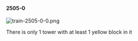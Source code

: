 #### 2505-0
![train-2505-0-0.png](https://github.com/lil-lab/nlvr/raw/master/nlvr/train/images/21/train-2505-0-0.png "train-2505-0-0.png")

There is only 1 tower with at least 1 yellow block in it
